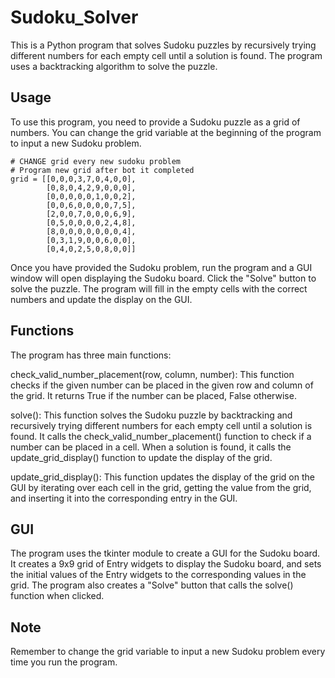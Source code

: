 # Sudoku_Solver
This is a Python program that solves Sudoku puzzles by recursively trying different numbers for each empty cell until a solution is found. The program uses a backtracking algorithm to solve the puzzle.

## Usage
To use this program, you need to provide a Sudoku puzzle as a grid of numbers. You can change the grid variable at the beginning of the program to input a new Sudoku problem.

```
# CHANGE grid every new sudoku problem
# Program new grid after bot it completed
grid = [[0,0,0,3,7,0,4,0,0],
        [0,8,0,4,2,9,0,0,0],
        [0,0,0,0,0,1,0,0,2],
        [0,0,6,0,0,0,0,7,5],
        [2,0,0,7,0,0,0,6,9],
        [0,5,0,0,0,0,2,4,8],
        [8,0,0,0,0,0,0,0,4],
        [0,3,1,9,0,0,6,0,0],
        [0,4,0,2,5,0,8,0,0]]
```
Once you have provided the Sudoku problem, run the program and a GUI window will open displaying the Sudoku board. Click the "Solve" button to solve the puzzle. The program will fill in the empty cells with the correct numbers and update the display on the GUI.

## Functions
The program has three main functions:

check_valid_number_placement(row, column, number): This function checks if the given number can be placed in the given row and column of the grid. It returns True if the number can be placed, False otherwise.

solve(): This function solves the Sudoku puzzle by backtracking and recursively trying different numbers for each empty cell until a solution is found. It calls the check_valid_number_placement() function to check if a number can be placed in a cell. When a solution is found, it calls the update_grid_display() function to update the display of the grid.

update_grid_display(): This function updates the display of the grid on the GUI by iterating over each cell in the grid, getting the value from the grid, and inserting it into the corresponding entry in the GUI.

## GUI
The program uses the tkinter module to create a GUI for the Sudoku board. It creates a 9x9 grid of Entry widgets to display the Sudoku board, and sets the initial values of the Entry widgets to the corresponding values in the grid. The program also creates a "Solve" button that calls the solve() function when clicked.

## Note
Remember to change the grid variable to input a new Sudoku problem every time you run the program.
